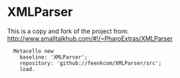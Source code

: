 # XMLParser

This is a copy and fork of the project from: http://www.smalltalkhub.com/#!/~PharoExtras/XMLParser

```
  Metacello new
    baseline: 'XMLParser';
    repository: 'github://feenkcom/XMLParser/src';
    load.
 ```
